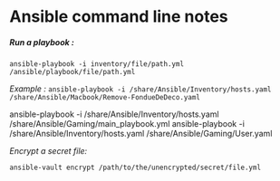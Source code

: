 # Ansible command line notes

##### Run a playbook :

`ansible-playbook -i inventory/file/path.yml /ansible/playbook/file/path.yml`

*Example :*
`ansible-playbook -i /share/Ansible/Inventory/hosts.yaml /share/Ansible/Macbook/Remove-FondueDeDeco.yaml`

ansible-playbook -i /share/Ansible/Inventory/hosts.yaml /share/Ansible/Gaming/main_playbook.yml
ansible-playbook -i /share/Ansible/Inventory/hosts.yaml /share/Ansible/Gaming/User.yaml


*Encrypt a secret file:*

`ansible-vault encrypt /path/to/the/unencrypted/secret/file.yml`
